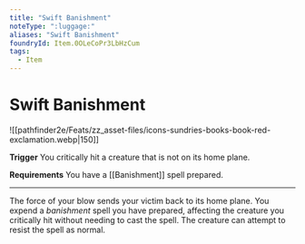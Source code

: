```yaml
---
title: "Swift Banishment"
noteType: ":luggage:"
aliases: "Swift Banishment"
foundryId: Item.0OLeCoPr3LbHzCum
tags:
  - Item
---
```


# Swift Banishment
![[pathfinder2e/Feats/zz_asset-files/icons-sundries-books-book-red-exclamation.webp|150]]

**Trigger** You critically hit a creature that is not on its home plane.

**Requirements** You have a [[Banishment]] spell prepared.

* * *

The force of your blow sends your victim back to its home plane. You expend a _banishment_ spell you have prepared, affecting the creature you critically hit without needing to cast the spell. The creature can attempt to resist the spell as normal.
